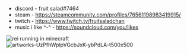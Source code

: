 
- discord - fruit salad#7464
- steam - https://steamcommunity.com/profiles/76561198983419915/
- twitch - https://www.twitch.tv/fruitsaladchan
- music i like ^-^ - https://soundcloud.com/you/likes
<!--
**fruitsaladchan/fruitsaladchan** is a ✨ _special_ ✨ repository because its `README.md` (this file) appears on your GitHub profile.

Here are some ideas to get you started:

- discord - fruit salad#7464
- steam - https://steamcommunity.com/profiles/76561198983419915/
- 👯 I’m looking to collaborate on ...
- 🤔 I’m looking for help with ...
- 💬 Ask me about ...
- 📫 How to reach me: ...
- 😄 Pronouns: ...
- ⚡ Fun fact: ...
-->
![rei running in minecraft](https://user-images.githubusercontent.com/124645742/226750328-c15b6401-5322-49ea-931c-9be943075bf9.jpg)
![artworks-UzPfhWplpVGcbJxK-ybPdLA-t500x500](https://user-images.githubusercontent.com/124645742/226751229-f896cc57-59e4-4957-8ccd-2aabc3292471.jpg)
